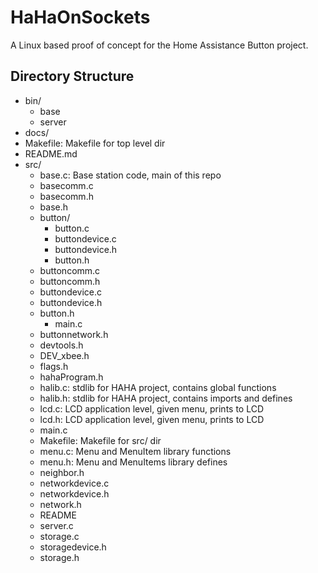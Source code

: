 # HaHaOnSockets

A Linux based proof of concept for the Home Assistance Button project.

## Directory Structure

- bin/
  - base
  - server
- docs/
- Makefile: Makefile for top level dir
- README.md
- src/
  - base.c: Base station code, main of this repo
  - basecomm.c
  - basecomm.h
  - base.h
  - button/
    - button.c
    - buttondevice.c
    - buttondevice.h
    - button.h
  - buttoncomm.c
  - buttoncomm.h
  - buttondevice.c
  - buttondevice.h
  - button.h
    - main.c
  - buttonnetwork.h
  - devtools.h
  - DEV_xbee.h
  - flags.h
  - hahaProgram.h
  - halib.c: stdlib for HAHA project, contains global functions
  - halib.h: stdlib for HAHA project, contains imports and defines
  - lcd.c: LCD application level, given menu, prints to LCD
  - lcd.h: LCD application level, given menu, prints to LCD
  - main.c
  - Makefile: Makefile for src/ dir
  - menu.c: Menu and MenuItem library functions
  - menu.h: Menu and MenuItems library defines
  - neighbor.h
  - networkdevice.c
  - networkdevice.h
  - network.h
  - README
  - server.c
  - storage.c
  - storagedevice.h
  - storage.h
